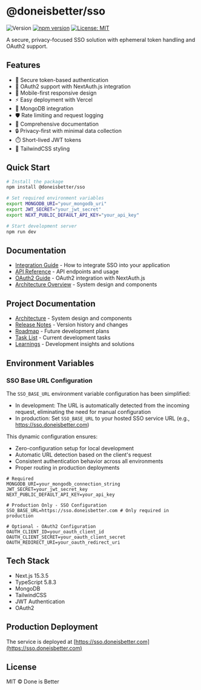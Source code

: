 # @doneisbetter/sso

![Version](https://img.shields.io/badge/version-5.2.0-blue.svg)
[![npm version](https://badge.fury.io/js/@doneisbetter%2Fsso.svg)](https://www.npmjs.com/package/@doneisbetter/sso)
[![License: MIT](https://img.shields.io/badge/License-MIT-yellow.svg)](https://opensource.org/licenses/MIT)

A secure, privacy-focused SSO solution with ephemeral token handling and OAuth2 support.

## Features

- 🔐 Secure token-based authentication
- 🚀 OAuth2 support with NextAuth.js integration
- 📱 Mobile-first responsive design
- ⚡ Easy deployment with Vercel
- 🔄 MongoDB integration
- 🛡️ Rate limiting and request logging
- 📖 Comprehensive documentation
- 🔒 Privacy-first with minimal data collection
- ⏱️ Short-lived JWT tokens
- 🎨 TailwindCSS styling

## Quick Start

```bash
# Install the package
npm install @doneisbetter/sso

# Set required environment variables
export MONGODB_URI="your_mongodb_uri"
export JWT_SECRET="your_jwt_secret"
export NEXT_PUBLIC_DEFAULT_API_KEY="your_api_key"

# Start development server
npm run dev
```

## Documentation

- [Integration Guide](/docs/integration) - How to integrate SSO into your application
- [API Reference](/docs/sso/api-reference.md) - API endpoints and usage
- [OAuth2 Guide](/docs/sso/oauth2-guide.md) - OAuth2 integration with NextAuth.js
- [Architecture Overview](/ARCHITECTURE.md) - System design and components

## Project Documentation

- [Architecture](ARCHITECTURE.md) - System design and components
- [Release Notes](RELEASE_NOTES.md) - Version history and changes
- [Roadmap](ROADMAP.md) - Future development plans
- [Task List](TASKLIST.md) - Current development tasks
- [Learnings](LEARNINGS.md) - Development insights and solutions

## Environment Variables

### SSO Base URL Configuration

The `SSO_BASE_URL` environment variable configuration has been simplified:

- In development: The URL is automatically detected from the incoming request, eliminating the need for manual configuration
- In production: Set `SSO_BASE_URL` to your hosted SSO service URL (e.g., https://sso.doneisbetter.com)

This dynamic configuration ensures:
- Zero-configuration setup for local development
- Automatic URL detection based on the client's request
- Consistent authentication behavior across all environments
- Proper routing in production deployments

```env
# Required
MONGODB_URI=your_mongodb_connection_string
JWT_SECRET=your_jwt_secret_key
NEXT_PUBLIC_DEFAULT_API_KEY=your_api_key

# Production Only - SSO Configuration
SSO_BASE_URL=https://sso.doneisbetter.com # Only required in production

# Optional - OAuth2 Configuration
OAUTH_CLIENT_ID=your_oauth_client_id
OAUTH_CLIENT_SECRET=your_oauth_client_secret
OAUTH_REDIRECT_URI=your_oauth_redirect_uri
```

## Tech Stack

- Next.js 15.3.5
- TypeScript 5.8.3
- MongoDB
- TailwindCSS
- JWT Authentication
- OAuth2

## Production Deployment

The service is deployed at [https://sso.doneisbetter.com](https://sso.doneisbetter.com)

## License

MIT © Done is Better


